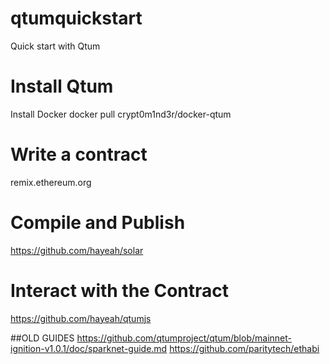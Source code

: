 # qtumquickstart
Quick start with Qtum


# Install Qtum
Install Docker
docker pull crypt0m1nd3r/docker-qtum

# Write a contract
remix.ethereum.org

# Compile and Publish
https://github.com/hayeah/solar

# Interact with the Contract
https://github.com/hayeah/qtumjs


##OLD GUIDES
https://github.com/qtumproject/qtum/blob/mainnet-ignition-v1.0.1/doc/sparknet-guide.md
https://github.com/paritytech/ethabi